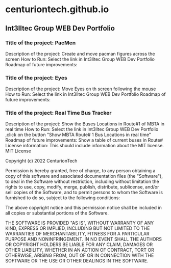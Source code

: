 # centuriontech.github.io
## Int3lltec Group WEB Dev Portfolio
### Title of the project: PacMen
Description of the project: Create and move pacman figures across the screen
How to Run: Select the link in Int3lltec Group WEB Dev Portfolio 
Roadmap of future improvements: 

### Title of the project: Eyes
Description of the project: Move Eyes on th screen following the mouse
How to Run: Select the link in Int3lltec Group WEB Dev Portfolio 
Roadmap of future improvements: 

### Title of the project: Real Time Bus Tracker
Description of the project: Show the Buses Locations in Route#1 of MBTA in real time
How to Run: Select the link in Int3lltec Group WEB Dev Portfolio ,click on the button "Show MBTA Route# 1 Bus Locations in real time"
Roadmap of future improvements: Show a table of current buses in Route#
License information: This should include information about the MIT license. 
MIT License

Copyright (c) 2022 CenturionTech

Permission is hereby granted, free of charge, to any person obtaining a copy
of this software and associated documentation files (the "Software"), to deal
in the Software without restriction, including without limitation the rights
to use, copy, modify, merge, publish, distribute, sublicense, and/or sell
copies of the Software, and to permit persons to whom the Software is
furnished to do so, subject to the following conditions:

The above copyright notice and this permission notice shall be included in all
copies or substantial portions of the Software.

THE SOFTWARE IS PROVIDED "AS IS", WITHOUT WARRANTY OF ANY KIND, EXPRESS OR
IMPLIED, INCLUDING BUT NOT LIMITED TO THE WARRANTIES OF MERCHANTABILITY,
FITNESS FOR A PARTICULAR PURPOSE AND NONINFRINGEMENT. IN NO EVENT SHALL THE
AUTHORS OR COPYRIGHT HOLDERS BE LIABLE FOR ANY CLAIM, DAMAGES OR OTHER
LIABILITY, WHETHER IN AN ACTION OF CONTRACT, TORT OR OTHERWISE, ARISING FROM,
OUT OF OR IN CONNECTION WITH THE SOFTWARE OR THE USE OR OTHER DEALINGS IN THE
SOFTWARE.
